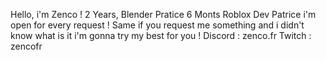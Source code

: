 Hello, i'm Zenco !
2 Years, Blender Pratice
6 Monts Roblox Dev Patrice
i'm open for every request !
Same if you request me something
and i didn't know what is it i'm
gonna try my best for you !
Discord : zenco.fr
Twitch : zencofr
